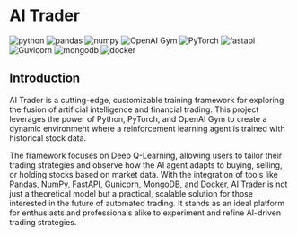 <!--
 * @Author: hibana2077 hibana2077@gmaill.com
 * @Date: 2023-05-31 09:37:37
 * @LastEditors: hibana2077 hibana2077@gmail.com
 * @LastEditTime: 2023-11-16 23:12:49
 * @FilePath: /AI_Trader/README.md
 * @Description: This page is README.md
-->
# AI Trader

![python](https://img.shields.io/badge/python-3.10-blue?style=plastic-square&logo=python)
![pandas](https://img.shields.io/badge/pandas-1.3.3-150458?style=plastic-square&logo=pandas)
![numpy](https://img.shields.io/badge/numpy-1.21.2-013243?style=plastic-square&logo=numpy)
![OpenAI Gym](https://img.shields.io/badge/OpenAI%20Gym-0.21.0-0081A5?style=plastic-square&logo=openai)
![PyTorch](https://img.shields.io/badge/PyTorch-1.9.1-EE4C2C?style=plastic-square&logo=pytorch)
![fastapi](https://img.shields.io/badge/fastapi-0.85.1-009688?style=plastic-square&logo=fastapi)
![Guvicorn](https://img.shields.io/badge/Guvicorn-0.19.0-499848?style=plastic-square&logo=Gunicorn)
![mongodb](https://img.shields.io/badge/mongodb-4.4.6-47A248?style=plastic-square&logo=mongodb)
![docker](https://img.shields.io/badge/docker-20.10.8-2496ED?style=plastic-square&logo=docker)

## Introduction

AI Trader is a cutting-edge, customizable training framework for exploring the fusion of artificial intelligence and financial trading. This project leverages the power of Python, PyTorch, and OpenAI Gym to create a dynamic environment where a reinforcement learning agent is trained with historical stock data.

The framework focuses on Deep Q-Learning, allowing users to tailor their trading strategies and observe how the AI agent adapts to buying, selling, or holding stocks based on market data. With the integration of tools like Pandas, NumPy, FastAPI, Gunicorn, MongoDB, and Docker, AI Trader is not just a theoretical model but a practical, scalable solution for those interested in the future of automated trading. It stands as an ideal platform for enthusiasts and professionals alike to experiment and refine AI-driven trading strategies.